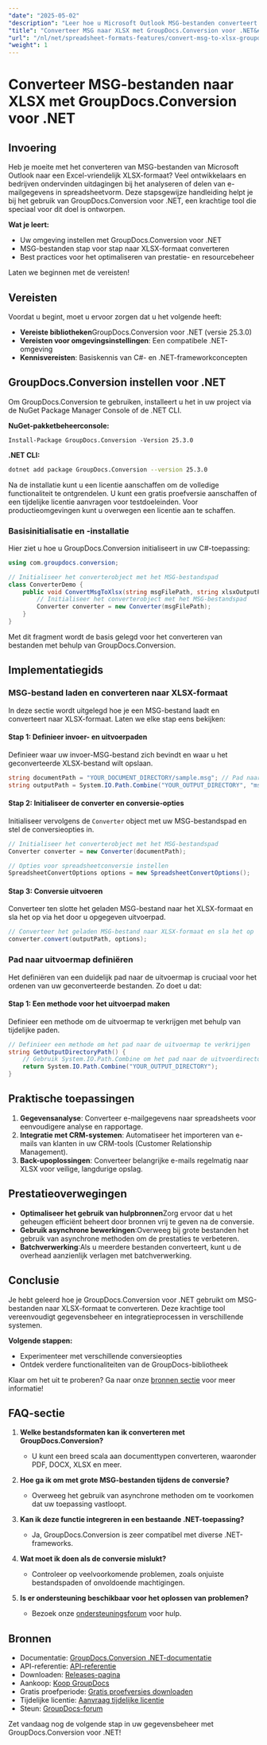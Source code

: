 ```yaml
---
"date": "2025-05-02"
"description": "Leer hoe u Microsoft Outlook MSG-bestanden converteert naar Excel-vriendelijk XLSX-formaat met GroupDocs.Conversion voor .NET. Volg deze stapsgewijze handleiding voor naadloze integratie en efficiënt gegevensbeheer."
"title": "Converteer MSG naar XLSX met GroupDocs.Conversion voor .NET&#58; een stapsgewijze handleiding"
"url": "/nl/net/spreadsheet-formats-features/convert-msg-to-xlsx-groupdocs-net/"
"weight": 1
---
```


# Converteer MSG-bestanden naar XLSX met GroupDocs.Conversion voor .NET

## Invoering

Heb je moeite met het converteren van MSG-bestanden van Microsoft Outlook naar een Excel-vriendelijk XLSX-formaat? Veel ontwikkelaars en bedrijven ondervinden uitdagingen bij het analyseren of delen van e-mailgegevens in spreadsheetvorm. Deze stapsgewijze handleiding helpt je bij het gebruik van GroupDocs.Conversion voor .NET, een krachtige tool die speciaal voor dit doel is ontworpen.

**Wat je leert:**
- Uw omgeving instellen met GroupDocs.Conversion voor .NET
- MSG-bestanden stap voor stap naar XLSX-formaat converteren
- Best practices voor het optimaliseren van prestatie- en resourcebeheer

Laten we beginnen met de vereisten!

## Vereisten

Voordat u begint, moet u ervoor zorgen dat u het volgende heeft:

- **Vereiste bibliotheken**GroupDocs.Conversion voor .NET (versie 25.3.0)
- **Vereisten voor omgevingsinstellingen**: Een compatibele .NET-omgeving
- **Kennisvereisten**: Basiskennis van C#- en .NET-frameworkconcepten

## GroupDocs.Conversion instellen voor .NET

Om GroupDocs.Conversion te gebruiken, installeert u het in uw project via de NuGet Package Manager Console of de .NET CLI.

**NuGet-pakketbeheerconsole:**
```plaintext
Install-Package GroupDocs.Conversion -Version 25.3.0
```

**.NET CLI:**
```bash
dotnet add package GroupDocs.Conversion --version 25.3.0
```

Na de installatie kunt u een licentie aanschaffen om de volledige functionaliteit te ontgrendelen. U kunt een gratis proefversie aanschaffen of een tijdelijke licentie aanvragen voor testdoeleinden. Voor productieomgevingen kunt u overwegen een licentie aan te schaffen.

### Basisinitialisatie en -installatie

Hier ziet u hoe u GroupDocs.Conversion initialiseert in uw C#-toepassing:

```csharp
using com.groupdocs.conversion;

// Initialiseer het converterobject met het MSG-bestandspad
class ConverterDemo {
    public void ConvertMsgToXlsx(string msgFilePath, string xlsxOutputPath) {
        // Initialiseer het converterobject met het MSG-bestandspad
        Converter converter = new Converter(msgFilePath);
    }
}
```
Met dit fragment wordt de basis gelegd voor het converteren van bestanden met behulp van GroupDocs.Conversion.

## Implementatiegids

### MSG-bestand laden en converteren naar XLSX-formaat

In deze sectie wordt uitgelegd hoe je een MSG-bestand laadt en converteert naar XLSX-formaat. Laten we elke stap eens bekijken:

#### Stap 1: Definieer invoer- en uitvoerpaden
Definieer waar uw invoer-MSG-bestand zich bevindt en waar u het geconverteerde XLSX-bestand wilt opslaan.

```csharp
string documentPath = "YOUR_DOCUMENT_DIRECTORY/sample.msg"; // Pad naar het bron-MSG-bestand
string outputPath = System.IO.Path.Combine("YOUR_OUTPUT_DIRECTORY", "msg-converted-to.xlsx");
```

#### Stap 2: Initialiseer de converter en conversie-opties
Initialiseer vervolgens de `Converter` object met uw MSG-bestandspad en stel de conversieopties in.

```csharp
// Initialiseer het converterobject met het MSG-bestandspad
Converter converter = new Converter(documentPath);

// Opties voor spreadsheetconversie instellen
SpreadsheetConvertOptions options = new SpreadsheetConvertOptions();
```

#### Stap 3: Conversie uitvoeren
Converteer ten slotte het geladen MSG-bestand naar het XLSX-formaat en sla het op via het door u opgegeven uitvoerpad.

```csharp
// Converteer het geladen MSG-bestand naar XLSX-formaat en sla het op
converter.convert(outputPath, options);
```

### Pad naar uitvoermap definiëren
Het definiëren van een duidelijk pad naar de uitvoermap is cruciaal voor het ordenen van uw geconverteerde bestanden. Zo doet u dat:

#### Stap 1: Een methode voor het uitvoerpad maken
Definieer een methode om de uitvoermap te verkrijgen met behulp van tijdelijke paden.

```csharp
// Definieer een methode om het pad naar de uitvoermap te verkrijgen
string GetOutputDirectoryPath() {
    // Gebruik System.IO.Path.Combine om het pad naar de uitvoerdirectory te construeren met tijdelijke aanduidingen
    return System.IO.Path.Combine("YOUR_OUTPUT_DIRECTORY");
}
```

## Praktische toepassingen

1. **Gegevensanalyse**: Converteer e-mailgegevens naar spreadsheets voor eenvoudigere analyse en rapportage.
2. **Integratie met CRM-systemen**: Automatiseer het importeren van e-mails van klanten in uw CRM-tools (Customer Relationship Management).
3. **Back-upoplossingen**: Converteer belangrijke e-mails regelmatig naar XLSX voor veilige, langdurige opslag.

## Prestatieoverwegingen

- **Optimaliseer het gebruik van hulpbronnen**Zorg ervoor dat u het geheugen efficiënt beheert door bronnen vrij te geven na de conversie.
- **Gebruik asynchrone bewerkingen**:Overweeg bij grote bestanden het gebruik van asynchrone methoden om de prestaties te verbeteren.
- **Batchverwerking**:Als u meerdere bestanden converteert, kunt u de overhead aanzienlijk verlagen met batchverwerking.

## Conclusie

Je hebt geleerd hoe je GroupDocs.Conversion voor .NET gebruikt om MSG-bestanden naar XLSX-formaat te converteren. Deze krachtige tool vereenvoudigt gegevensbeheer en integratieprocessen in verschillende systemen.

**Volgende stappen:**
- Experimenteer met verschillende conversieopties
- Ontdek verdere functionaliteiten van de GroupDocs-bibliotheek

Klaar om het uit te proberen? Ga naar onze [bronnen sectie](https://docs.groupdocs.com/conversion/net/) voor meer informatie!

## FAQ-sectie

1. **Welke bestandsformaten kan ik converteren met GroupDocs.Conversion?**
   - U kunt een breed scala aan documenttypen converteren, waaronder PDF, DOCX, XLSX en meer.

2. **Hoe ga ik om met grote MSG-bestanden tijdens de conversie?**
   - Overweeg het gebruik van asynchrone methoden om te voorkomen dat uw toepassing vastloopt.

3. **Kan ik deze functie integreren in een bestaande .NET-toepassing?**
   - Ja, GroupDocs.Conversion is zeer compatibel met diverse .NET-frameworks.

4. **Wat moet ik doen als de conversie mislukt?**
   - Controleer op veelvoorkomende problemen, zoals onjuiste bestandspaden of onvoldoende machtigingen.

5. **Is er ondersteuning beschikbaar voor het oplossen van problemen?**
   - Bezoek onze [ondersteuningsforum](https://forum.groupdocs.com/c/conversion/10) voor hulp.

## Bronnen
- Documentatie: [GroupDocs.Conversion .NET-documentatie](https://docs.groupdocs.com/conversion/net/)
- API-referentie: [API-referentie](https://reference.groupdocs.com/conversion/net/)
- Downloaden: [Releases-pagina](https://releases.groupdocs.com/conversion/net/)
- Aankoop: [Koop GroupDocs](https://purchase.groupdocs.com/buy)
- Gratis proefperiode: [Gratis proefversies downloaden](https://releases.groupdocs.com/conversion/net/)
- Tijdelijke licentie: [Aanvraag tijdelijke licentie](https://purchase.groupdocs.com/temporary-license/)
- Steun: [GroupDocs-forum](https://forum.groupdocs.com/c/conversion/10) 

Zet vandaag nog de volgende stap in uw gegevensbeheer met GroupDocs.Conversion voor .NET!